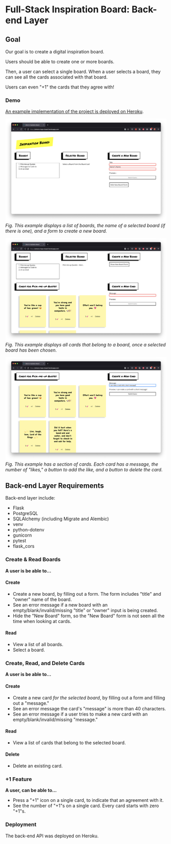 # Full-Stack Inspiration Board: Back-end Layer

## Goal
Our goal is to create a digital inspiration board.

Users should be able to create one or more boards.

Then, a user can select a single board. When a user selects a board, they can see all the cards associated with that board.

Users can even "+1" the cards that they agree with!

### Demo

[An example implementation of the project is deployed on Heroku](https://team-euphoria-front-end.herokuapp.com/). 

![A web app titled "Inspiration Board," with three columns titled "Boards," "Selected Board," and "Create a New Board".](./assets/new_board_highlight.png) 
_Fig. This example displays a list of boards, the name of a selected board (if there is one), and a form to create a new board._

![A web app with five sections titled "Boards," "Selected Board," "Create a New Board," "Cards for Food Cravings" and "Add a Card".](./assets/new_card_highlight.png)  
_Fig. This example displays all cards that belong to a board, once a selected board has been chosen._

![Two sections titled "Cards for Food Cravings" and "Add a Card." There is a section of cards, featuring messages.](./assets/card_list_highlight.png)  
_Fig. This example has a section of cards. Each card has a message, the number of "likes," a button to add the like, and a button to delete the card._

## Back-end Layer Requirements

Back-end layer include:

- Flask
- PostgreSQL
- SQLAlchemy (including Migrate and Alembic)
- venv
- python-dotenv
- gunicorn
- pytest
- flask_cors

### Create & Read Boards

**A user is be able to...**

#### Create

- Create a new board, by filling out a form. The form includes "title" and "owner" name of the board.
- See an error message if a new board with an empty/blank/invalid/missing "title" or "owner" input is being created.
- Hide the "New Board" form, so the "New Board" form  is not seen all the time when looking at cards.

#### Read

- View a list of all boards.
- Select a board.

### Create, Read, and Delete Cards

**A user is be able to...**

#### Create

- Create a new card _for the selected board_, by filling out a form and filling out a "message."
- See an error message  the card's "message" is  more than 40 characters.
- See an error message if a user tries to make a new card with an empty/blank/invalid/missing "message."

#### Read

- View a list of cards that belong to the selected board.

#### Delete

- Delete an existing card.

### +1 Feature

**A user, can be able to...**

- Press a "+1" icon on a single card, to indicate that an agreement with it.
- See the number of "+1"s on a single card. Every card starts with zero "+1"s.

### Deployment

The back-end API was deployed on Heroku.
